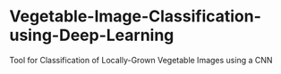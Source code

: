 # Vegetable-Image-Classification-using-Deep-Learning
Tool for Classification of Locally-Grown Vegetable Images using a CNN
